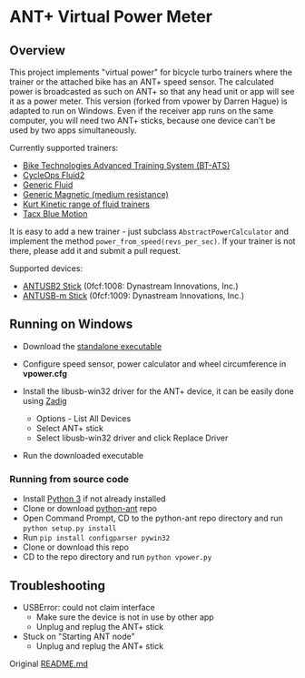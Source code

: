 # ANT+ Virtual Power Meter

## Overview

This project implements "virtual power" for bicycle turbo trainers where the trainer or the attached bike has an ANT+ 
speed sensor. The calculated power is broadcasted as such on ANT+ so that any head unit or app will see it as a power
meter. This version (forked from vpower by Darren Hague) is adapted to run on Windows. Even if the receiver app runs
on the same computer, you will need two ANT+ sticks, because one device can't be used by two apps simultaneously.

Currently supported trainers:
* [Bike Technologies Advanced Training System (BT-ATS)](http://www.biketechnologies.com/bt-advanced-training-system/)
* [CycleOps Fluid2](https://www.cycleops.com/product/fluid2)
* [Generic Fluid](http://www.powercurvesensor.com/cycling-trainer-power-curves/)
* [Generic Magnetic (medium resistance)](http://www.powercurvesensor.com/cycling-trainer-power-curves/)
* [Kurt Kinetic range of fluid trainers](https://kurtkinetic.com/products/trainers/)
* [Tacx Blue Motion](https://tacx.com/product/blue-motion/)

It is easy to add a new trainer - just subclass `AbstractPowerCalculator` and implement the method `power_from_speed(revs_per_sec)`.
If your trainer is not there, please add it and submit a pull request.

Supported devices:
* [ANTUSB2 Stick](http://www.thisisant.com/developer/components/antusb2/) (0fcf:1008: Dynastream Innovations, Inc.)
* [ANTUSB-m Stick](http://www.thisisant.com/developer/components/antusb-m/) (0fcf:1009: Dynastream Innovations, Inc.)

## Running on Windows

* Download the [standalone executable](https://github.com/oldnapalm/vpower/releases/tag/v0.1)

* Configure speed sensor, power calculator and wheel circumference in **vpower.cfg**

* Install the libusb-win32 driver for the ANT+ device, it can be easily done using [Zadig](https://zadig.akeo.ie/)
  * Options - List All Devices
  * Select ANT+ stick
  * Select libusb-win32 driver and click Replace Driver

* Run the downloaded executable

### Running from source code

* Install [Python 3](https://www.python.org/downloads/) if not already installed
* Clone or download [python-ant](https://github.com/oldnapalm/python-ant) repo
* Open Command Prompt, CD to the python-ant repo directory and run ``python setup.py install``
* Run ``pip install configparser pywin32``
* Clone or download this repo
* CD to the repo directory and run ``python vpower.py``

## Troubleshooting

* USBError: could not claim interface
  * Make sure the device is not in use by other app
  * Unplug and replug the ANT+ stick
* Stuck on "Starting ANT node"
  * Unplug and replug the ANT+ stick

Original [README.md](https://github.com/dhague/vpower/blob/master/README.md)
